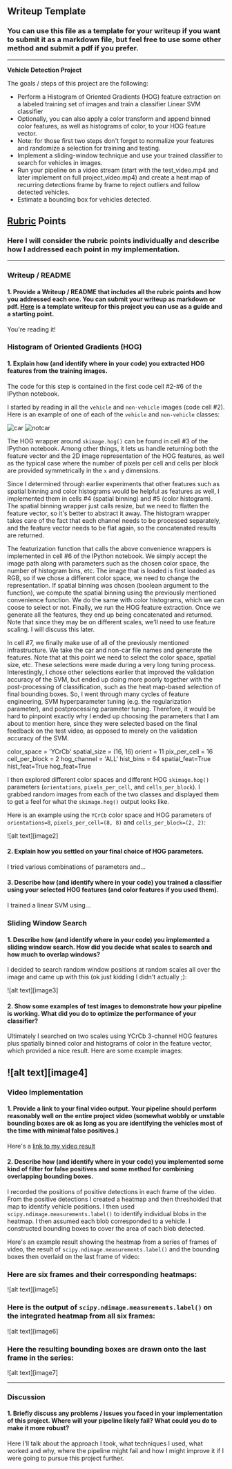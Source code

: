 ## Writeup Template
### You can use this file as a template for your writeup if you want to submit it as a markdown file, but feel free to use some other method and submit a pdf if you prefer.

---

**Vehicle Detection Project**

The goals / steps of this project are the following:

* Perform a Histogram of Oriented Gradients (HOG) feature extraction on a labeled training set of images and train a classifier Linear SVM classifier
* Optionally, you can also apply a color transform and append binned color features, as well as histograms of color, to your HOG feature vector. 
* Note: for those first two steps don't forget to normalize your features and randomize a selection for training and testing.
* Implement a sliding-window technique and use your trained classifier to search for vehicles in images.
* Run your pipeline on a video stream (start with the test_video.mp4 and later implement on full project_video.mp4) and create a heat map of recurring detections frame by frame to reject outliers and follow detected vehicles.
* Estimate a bounding box for vehicles detected.

[//]: # (Image References)
[car]: ./output_images/car.png
[notcar]: ./output_images/notcar.png
[car_YCrCb]: ./output_images/car_YCrCb.png
[hog]: ./examples/hog.png
[sliding_windows]: ./output_images/sliding_windows.jpg
[hot_windows]: ./output_images/hot_windows.jpg
[heat_map]: ./output_images/heat_map.png
[car_positions]: ./output_images/car_positions.png
[project_video]: ./project_video.mp4
[tracking_video]: ./tracking.mp4


## [Rubric](https://review.udacity.com/#!/rubrics/513/view) Points
### Here I will consider the rubric points individually and describe how I addressed each point in my implementation.  

---
### Writeup / README

#### 1. Provide a Writeup / README that includes all the rubric points and how you addressed each one.  You can submit your writeup as markdown or pdf.  [Here](https://github.com/udacity/CarND-Vehicle-Detection/blob/master/writeup_template.md) is a template writeup for this project you can use as a guide and a starting point.  

You're reading it!

### Histogram of Oriented Gradients (HOG)

#### 1. Explain how (and identify where in your code) you extracted HOG features from the training images.

The code for this step is contained in the first code cell #2-#6 of the IPython notebook.

I started by reading in all the `vehicle` and `non-vehicle` images (code cell #2).  Here is an example of one of each of the `vehicle` and `non-vehicle` classes:

![car][car]
![notcar][notcar]

The HOG wrapper around `skimage.hog()` can be found in cell #3 of the IPython notebook. Among other things, it lets us handle returning both the feature vector and the 2D image representation of the HOG features, as well as the typical case where the number of pixels per cell and cells per block are provided symmetrically in the `x` and `y` dimensions.

Since I determined through earlier experiments that other features such as spatial binning and color histograms would be helpful as features as well, I implemented them in cells #4 (spatial binning) and #5 (color histogram). The spatial binning wrapper just calls resize, but we need to flatten the feature vector, so it's better to abstract it away. The histogram wrapper takes care of the fact that each channel needs to be processed separately, and the feature vector needs to be flat again, so the concatenated results are returned.

The featurization function that calls the above convenience wrappers is implemented in cell #6 of the IPython notebook. We simply accept the image path along with parameters such as the chosen color space, the number of histogram bins, etc. The image that is loaded is first loaded as RGB, so if we chose a different color space, we need to change the representation. If spatial binning was chosen (boolean argument to the function), we compute the spatial binning using the previously mentioned convenience function. We do the same with color histograms, which we can coose to select or not. Finally, we run the HOG feature extraction. Once we generate all the features, they end up being concatenated and returned. Note that since they may be on different scales, we'll need to use feature scaling. I will discuss this later. 

In cell #7, we finally make use of all of the previously mentioned infrastructure. We take the car and non-car file names and generate the features. Note that at this point we need to select the color space, spatial size, etc. These selections were made during a very long tuning process. Interestingly, I chose other selections earlier that improved the validation accuracy of the SVM, but ended up doing more poorly together with the post-processing of classification, such as the heat map-based selection of final bounding boxes. So, I went through many cycles of feature engineering, SVM hyperparameter tuning (e.g. the regularization parameter), and postprocessing parameter tuning. Therefore, it would be hard to pinpoint exactly why I ended up choosing the parameters that I am about to mention here, since they were selected based on the final feedback on the test video, as opposed to merely on the validation accuracy of the SVM.

color_space = 'YCrCb' 
spatial_size = (16, 16)
orient = 11
pix_per_cell = 16
cell_per_block = 2
hog_channel = 'ALL' 
hist_bins = 64
spatial_feat=True
hist_feat=True
hog_feat=True

I then explored different color spaces and different HOG `skimage.hog()` parameters (`orientations`, `pixels_per_cell`, and `cells_per_block`).  I grabbed random images from each of the two classes and displayed them to get a feel for what the `skimage.hog()` output looks like.

Here is an example using the `YCrCb` color space and HOG parameters of `orientations=8`, `pixels_per_cell=(8, 8)` and `cells_per_block=(2, 2)`:


![alt text][image2]

#### 2. Explain how you settled on your final choice of HOG parameters.

I tried various combinations of parameters and...

#### 3. Describe how (and identify where in your code) you trained a classifier using your selected HOG features (and color features if you used them).

I trained a linear SVM using...

### Sliding Window Search

#### 1. Describe how (and identify where in your code) you implemented a sliding window search.  How did you decide what scales to search and how much to overlap windows?

I decided to search random window positions at random scales all over the image and came up with this (ok just kidding I didn't actually ;):

![alt text][image3]

#### 2. Show some examples of test images to demonstrate how your pipeline is working.  What did you do to optimize the performance of your classifier?

Ultimately I searched on two scales using YCrCb 3-channel HOG features plus spatially binned color and histograms of color in the feature vector, which provided a nice result.  Here are some example images:

![alt text][image4]
---

### Video Implementation

#### 1. Provide a link to your final video output.  Your pipeline should perform reasonably well on the entire project video (somewhat wobbly or unstable bounding boxes are ok as long as you are identifying the vehicles most of the time with minimal false positives.)
Here's a [link to my video result](./project_video.mp4)


#### 2. Describe how (and identify where in your code) you implemented some kind of filter for false positives and some method for combining overlapping bounding boxes.

I recorded the positions of positive detections in each frame of the video.  From the positive detections I created a heatmap and then thresholded that map to identify vehicle positions.  I then used `scipy.ndimage.measurements.label()` to identify individual blobs in the heatmap.  I then assumed each blob corresponded to a vehicle.  I constructed bounding boxes to cover the area of each blob detected.  

Here's an example result showing the heatmap from a series of frames of video, the result of `scipy.ndimage.measurements.label()` and the bounding boxes then overlaid on the last frame of video:

### Here are six frames and their corresponding heatmaps:

![alt text][image5]

### Here is the output of `scipy.ndimage.measurements.label()` on the integrated heatmap from all six frames:
![alt text][image6]

### Here the resulting bounding boxes are drawn onto the last frame in the series:
![alt text][image7]



---

### Discussion

#### 1. Briefly discuss any problems / issues you faced in your implementation of this project.  Where will your pipeline likely fail?  What could you do to make it more robust?

Here I'll talk about the approach I took, what techniques I used, what worked and why, where the pipeline might fail and how I might improve it if I were going to pursue this project further.  

